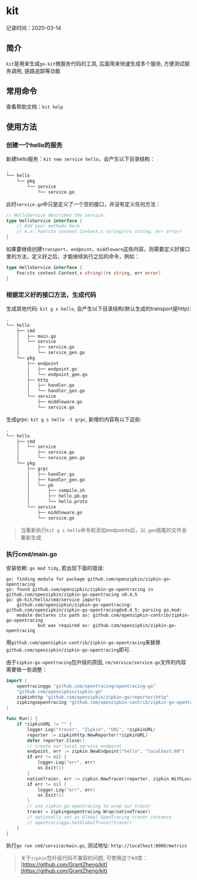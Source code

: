 # kit

记录时间：2020-03-14

## 简介

`kit`是用来生成`go-kit`微服务代码的工具, 后面用来快速生成多个服务, 方便测试服务调用, 链路追踪等功能

## 常用命令

查看帮助文档：`kit help`

## 使用方法

### 创建一个hello的服务

新建hello服务：`kit new service hello`，会产生以下目录结构：

```html
.
└── hello
    └── pkg
        └── service
            └── service.go
```

此时`service.go`中只是定义了一个空的接口，并没有定义任何方法：

```go
// HelloService describes the service.
type HelloService interface {
	// Add your methods here
	// e.x: Foo(ctx context.Context,s string)(rs string, err error)
}
```

如果要继续创建`transport`、`endpoint`、`middleware`这些内容，则需要定义好接口里的方法，定义好之后，才能继续执行之后的命令，例如：

```go
type HelloService interface {
	Foo(ctx context.Context,s string)(rs string, err error)
}
```

### 根据定义好的接口方法，生成代码

生成其他代码: `kit g s hello`, 会产生以下目录结构(默认生成的transport是http):

```html
.
└── hello
    ├── cmd
    │   ├── main.go
    │   └── service
    │       ├── service.go
    │       └── service_gen.go
    └── pkg
        ├── endpoint
        │   ├── endpoint.go
        │   └── endpoint_gen.go
        ├── http
        │   ├── handler.go
        │   └── handler_gen.go
        └── service
            ├── middleware.go
            └── service.go
```

生成grpc: `kit g s hello -t grpc`, 新增的内容有以下这些:  

```html
.
└── hello
    ├── cmd
    │   └── service
    │       ├── service.go
    │       └── service_gen.go
    └── pkg       
        ├── grpc
        │   ├── handler.go
        │   ├── handler_gen.go
        │   └── pb
        │       ├── compile.sh
        │       ├── hello.pb.go
        │       └── hello.proto       
        └── service
            ├── middleware.go
            └── service.go
```

> 当重新执行`kit g s hello`命令和添加endpoints后，以`_gen`结尾的文件会重新生成 

### 执行cmd/main.go

安装依赖: `go mod tidy`, 若出现下面的错误: 

```
go: finding module for package github.com/openzipkin/zipkin-go-opentracing
go: found github.com/openzipkin/zipkin-go-opentracing in github.com/openzipkin/zipkin-go-opentracing v0.4.5
go: gk-kit/hello/cmd/service imports
	github.com/openzipkin/zipkin-go-opentracing: github.com/openzipkin/zipkin-go-opentracing@v0.4.5: parsing go.mod:
	module declares its path as: github.com/openzipkin-contrib/zipkin-go-opentracing
	        but was required as: github.com/openzipkin/zipkin-go-opentracing
```

用`github.com/openzipkin-contrib/zipkin-go-opentracing`来替换`github.com/openzipkin/zipkin-go-opentracing`即可.

由于`zipkin-go-opentracing`包升级的原因, `cm/service/service.go`文件的内容需要做一些调整：

```go
import (
    opentracinggo "github.com/opentracing/opentracing-go"
	"github.com/openzipkin/zipkin-go"
	zipkinhttp "github.com/openzipkin/zipkin-go/reporter/http"
	zipkingoopentracing "github.com/openzipkin-contrib/zipkin-go-opentracing"
)

func Run() {
	if *zipkinURL != "" {
		logger.Log("tracer", "Zipkin", "URL", *zipkinURL)
		reporter := zipkinhttp.NewReporter(*zipkinURL)
		defer reporter.Close()
		// create our local service endpoint
		endpoint, err := zipkin.NewEndpoint("hello", "localhost:80")
		if err != nil {
			logger.Log("err", err)
			os.Exit(1)
		}
		nativeTracer, err := zipkin.NewTracer(reporter, zipkin.WithLocalEndpoint(endpoint))
		if err != nil {
			logger.Log("err", err)
			os.Exit(1)
		}
		// use zipkin-go-opentracing to wrap our tracer
		tracer = zipkingoopentracing.Wrap(nativeTracer)
		// optionally set as Global OpenTracing tracer instance
		// opentracinggo.SetGlobalTracer(tracer)
    }
}
```

执行`go run cmd/service/main.go`, 测试地址: `http://localhost:8080/metrics`

> 关于`zipkin`包升级代码不兼容的问题, 可使用这个kit库：[https://github.com/GrantZheng/kit](https://github.com/GrantZheng/kit)
